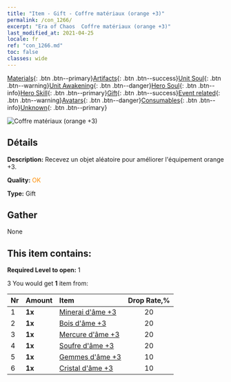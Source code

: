 ```yaml
---
title: "Item - Gift - Coffre matériaux (orange +3)"
permalink: /con_1266/
excerpt: "Era of Chaos  Coffre matériaux (orange +3)"
last_modified_at: 2021-04-25
locale: fr
ref: "con_1266.md"
toc: false
classes: wide
---
```

 [Materials](/ItemsFR/){: .btn .btn--primary}[Artifacts](/ItemsFR/Artifacts/){: .btn .btn--success}[Unit Soul](/ItemsFR/UnitSoul/){: .btn .btn--warning}[Unit Awakening](/ItemsFR/UnitAwakening/){: .btn .btn--danger}[Hero Soul](/ItemsFR/HeroSoul/){: .btn .btn--info}[Hero Skill](/ItemsFR/HeroSkill/){: .btn .btn--primary}[Gift](/ItemsFR/Gift/){: .btn .btn--success}[Event related](/ItemsFR/Events/){: .btn .btn--warning}[Avatars](/ItemsFR/Avatars/){: .btn .btn--danger}[Consumables](/ItemsFR/Consumables/){: .btn .btn--info}[Unknown](/ItemsFR/Unknown/){: .btn .btn--primary}

 ![Coffre matériaux (orange +3)](/images/t/i_304002.png)

## Détails
 **Description:** Recevez un objet aléatoire pour améliorer l'équipement orange +3.

 **Quality:** <span style="color: #FF8C00">OK</span>

 **Type:** Gift

## Gather

  None

## This item contains:

 **Required Level to open:** 1

 3 You would get **1** item  from:

  | Nr | Amount |     Item    | Drop Rate,% |
  |:---|:-------|:------------|:---------:|
  | 1 |  **1x** | [Minerai d'âme +3](/ItemsFR/mat_82/) | 20 | 
  | 2 |  **1x** | [Bois d'âme +3](/ItemsFR/mat_83/) | 20 | 
  | 3 |  **1x** | [Mercure d'âme +3](/ItemsFR/mat_84/) | 20 | 
  | 4 |  **1x** | [Soufre d'âme +3](/ItemsFR/mat_85/) | 20 | 
  | 5 |  **1x** | [Gemmes d'âme +3](/ItemsFR/mat_86/) | 10 | 
  | 6 |  **1x** | [Cristal d'âme +3](/ItemsFR/mat_87/) | 10 | 
